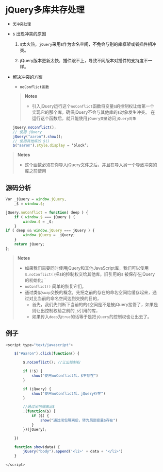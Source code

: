 # jQuery多库共存处理

- `无冲突处理`

- `$` 出现冲突的原因
   1. `$`太火热，`jQuery`采用`$`作为命名空间，不免会与别的库框架或者插件相冲突。

   2. jQuery版本更新太快，插件跟不上，导致不同版本对插件的支持度不一样。


- 解决冲突的方案
    - `noConflict函数`   
    > **Notes**  
    > -  引入jQuery运行这个`noConflict`函数将变量`$`的控制权让给第一个实现它的那个库，确保jQuery不会与其他库的`$`对象发生冲突。
在运行这个函数后，就只能使用`jQuery变量`访问`jQuery对象`

    ```javascript
    jQuery.noConflict();
    // 使用 jQuery
    jQuery("aaron").show();
    // 使用其他库的 $()
    $("aaron").style.display = ‘block’;
    ```
> **Notes**
> - 这个函数必须在你导入jQuery文件之后，并且在导入另一个导致冲突的库之前使用


## 源码分析

```javascript
Var _jQuery = window.jQuery,
    _$ = window.$;

jQuery.noConflict = function( deep ) {
    if ( window.$ === jQuery ) {
        window.$ = _$;
    }
if ( deep && window.jQuery === jQuery ) {
        window.jQuery = _jQuery;
    }
    return jQuery;
};
```

> **Notes**
> - 如果我们需要同时使用jQuery和其他JavaScript库，我们可以使用 `$.noConflict()`把`$`的控制权交给其他库。旧引用的`$` 被保存在jQuery的初始化; `
> - `noConflict()` 简单的恢复它们。
> -  通过类似`swap`交换的概念，先把之前的存在的命名空间给缓存起来，通过对比当前的命名空间达到交换的目的，
>     - 首先，我们先判断下当前的的`$`空间是不是被jQuery接管了，如果是则让出控制权给之前的`_$`引用的库，
>     - 如果传入`deep`为`true`的话等于是把`jQuery`的控制权也让出去了。


## 例子
```javascript
<script type="text/javascript">

    $("#aaron").click(function() {

        $.noConflict(); //让出控制权

		if (!$) {
			show("使用noConflict后，$不存在")
		}

		if (jQuery) {
			show("使用noConflict后，jQuery存在")
		}

		//通过闭包隔离出$
		;(function($) {
			if ($) {
				show("通过闭包隔离后，转为局部变量$存在")
			}
		})(jQuery);

    })

    function show(data) {
    	jQuery("body").append('<li>' + data + '</li>')
    }

</script>
```